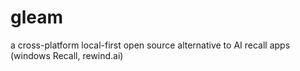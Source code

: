 # gleam

a cross-platform local-first open source alternative to AI recall apps (windows Recall, rewind.ai)
